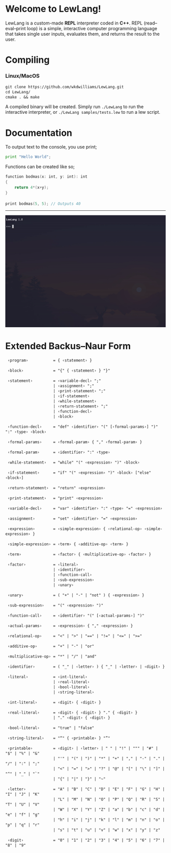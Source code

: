# Welcome to LewLang!

LewLang is a custom-made **REPL** interpreter coded in **C++**. REPL (read–eval–print loop) is a simple, interactive computer programming language that takes single user inputs, evaluates them, and returns the result to the user.

# Compiling

### Linux/MacOS

    git clone https://github.com/wkdwilliams/LewLang.git
    cd LewLang/
    cmake . && make

A compiled binary will be created. Simply run `./LewLang` to run the interactive interpreter, or `./LewLang samples/tests.lew` to run a lew script.

# Documentation

To output text to the console, you use print;
```python
print "Hello World";
```

Functions can be created like so;
```swift
function bodmas(x: int, y: int): int
{
    return 4*(x+y);
}

print bodmas(5, 5); // Outputs 40
```

<hr />
<p align="center">
  <img src="https://github.com/wkdwilliams/LewLang/blob/master/lewlang.gif?raw=true">
</p>

# Extended Backus–Naur Form

```
 ‹program›           = { ‹statement› }
 
 ‹block›             = "{" { ‹statement› } "}"
 
 ‹statement›         = ‹variable-decl› ";"
                     | ‹assignment› ";"
                     | ‹print-statement› ";"
                     | ‹if-statement›
                     | ‹while-statement›
                     | ‹return-statement› ";"
                     | ‹function-decl›
                     | ‹block›
 
 ‹function-decl›     = "def" ‹identifier› "(" [‹formal-params›] ")" ":" ‹type› ‹block›
 
 ‹formal-params›     = ‹formal-param› { "," ‹formal-param› }
 
 ‹formal-param›      = ‹identifier› ":" ‹type›
 
 ‹while-statement›   = "while" "(" ‹expression› ")" ‹block›
 
 ‹if-statement›      = "if" "(" ‹expression› ")" ‹block› ["else" ‹block›]
 
 ‹return-statement›  = "return" ‹expression›
 
 ‹print-statement›   = "print" ‹expression›
 
 ‹variable-decl›     = "var" ‹identifier› ":" ‹type› "=" ‹expression›
 
 ‹assignment›        = "set" ‹identifier› "=" ‹expression›
 
 ‹expression›        = ‹simple-expression› { ‹relational-op› ‹simple-expression› }
 
 ‹simple-expression› = ‹term› { ‹additive-op› ‹term› }
 
 ‹term›              = ‹factor› { ‹multiplicative-op› ‹factor› }
 
 ‹factor›            = ‹literal›
                     | ‹identifier›
                     | ‹function-call›
                     | ‹sub-expression›
                     | ‹unary›
 
 ‹unary›             = ( "+" | "-" | "not" ) { ‹expression› }
 
 ‹sub-expression›    = "(" ‹expression› ")"
 
 ‹function-call›     = ‹identifier› "(" [‹actual-params›] ")"
 
 ‹actual-params›     = ‹expression› { "," ‹expression› }
 
 ‹relational-op›     = "<" | ">" | "==" | "!=" | "<=" | ">="
 
 ‹additive-op›       = "+" | "-" | "or"
 
 ‹multiplicative-op› = "*" | "/" | "and"
 
 ‹identifier›        = ( "_" | ‹letter› ) { "_" | ‹letter› | ‹digit› }
 
 ‹literal›           = ‹int-literal›
                     | ‹real-literal›
                     | ‹bool-literal›
                     | ‹string-literal›
 
 ‹int-literal›       = ‹digit› { ‹digit› }
 
 ‹real-literal›      = ‹digit› { ‹digit› } "." { ‹digit› }
                     | "." ‹digit› { ‹digit› }
 
 ‹bool-literal›      = "true" | "false"
 
 ‹string-literal›    = "“" { ‹printable› } "”"
 
 ‹printable›         = ‹digit› | ‹letter› | " " | "!" | """ | "#" | "$" | "%" | "&"
                     | "'" | "(" | ")" | "*" | "+" | "," | "-" | "." | "/" | ":" | ";"
                     | "<" | "=" | ">" | "?" | "@" | "[" | "\" | "]" | "^" | "_" | "`"
                     | "{" | "|" | "}" | "~"
 
 ‹letter›            = "A" | "B" | "C" | "D" | "E" | "F" | "G" | "H" | "I" | "J" | "K"
                     | "L" | "M" | "N" | "O" | "P" | "Q" | "R" | "S" | "T" | "U" | "V"
                     | "W" | "X" | "Y" | "Z" | "a" | "b" | "c" | "d" | "e" | "f" | "g"
                     | "h" | "i" | "j" | "k" | "l" | "m" | "n" | "o" | "p" | "q" | "r"
                     | "s" | "t" | "u" | "v" | "w" | "x" | "y" | "z"
 
 ‹digit›             = "0" | "1" | "2" | "3" | "4" | "5" | "6" | "7" | "8" | "9"
```